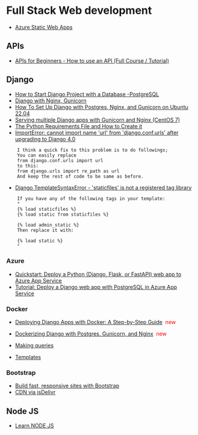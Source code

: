 # Full Stack Web development

- [Azure Static Web Apps](https://github.com/GeekTrainer/aswa-workshop)

## APIs

- [APIs for Beginners - How to use an API (Full Course / Tutorial)](https://www.youtube.com/watch?v=GZvSYJDk-us)

## Django

- [How to Start Django Project with a Database -PostgreSQL](https://stackpython.medium.com/how-to-start-django-project-with-a-database-postgresql-aaa1d74659d8)
- [Django with Nginx, Gunicorn](https://medium.com/analytics-vidhya/dajngo-with-nginx-gunicorn-aaf8431dc9e0)
- [How To Set Up Django with Postgres, Nginx, and Gunicorn on Ubuntu 22.04](https://www.digitalocean.com/community/tutorials/how-to-set-up-django-with-postgres-nginx-and-gunicorn-on-ubuntu-22-04)
- [Serving multiple Django apps with Gunicorn and Nginx (CentOS 7)](https://caterinadmitrieva.medium.com/serving-multiple-django-apps-on-second-level-domains-with-gunicorn-and-nginx-a4a14804174c)
- [The Python Requirements File and How to Create it](https://learnpython.com/blog/python-requirements-file/)
- [ImportError: cannot import name 'url' from 'django.conf.urls' after upgrading to Django 4.0](https://stackoverflow.com/questions/70319606/importerror-cannot-import-name-url-from-django-conf-urls-after-upgrading-to)

```shell
    I think a quick fix to this problem is to do followings;
    You can easily replace
    from django.conf.urls import url
    to this:
    from django.urls import re_path as url
    And keep the rest of code to be same as before.
```

- [Django TemplateSyntaxError - 'staticfiles' is not a registered tag library](https://stackoverflow.com/questions/55929472/django-templatesyntaxerror-staticfiles-is-not-a-registered-tag-library)

```shell
    If you have any of the following tags in your template:
    "
    {% load staticfiles %}
    {% load static from staticfiles %}
    
    {% load admin_static %}
    Then replace it with:

    {% load static %}
    "
```


### Azure

- [Quickstart: Deploy a Python (Django, Flask, or FastAPI) web app to Azure App Service](https://learn.microsoft.com/en-us/azure/app-service/quickstart-python?tabs=django%2Cmac-linux%2Cvscode-aztools%2Cvscode-deploy%2Cdeploy-instructions-azportal%2Cterminal-bash%2Cdeploy-instructions-zip-azcli)
- [Tutorial: Deploy a Django web app with PostgreSQL in Azure App Service](https://docs.microsoft.com/en-us/azure/app-service/tutorial-python-postgresql-app)

### Docker

- [Deploying Django Apps with Docker: A Step-by-Step Guide](https://betterstack.com/community/guides/scaling-python/dockerize-django/) <span style="color:red">&nbsp;new</span>
- [Dockerizing Django with Postgres, Gunicorn, and Nginx](https://testdriven.io/blog/dockerizing-django-with-postgres-gunicorn-and-nginx/) <span style="color:red">&nbsp;new</span>


- [Making queries](https://docs.djangoproject.com/en/5.1/topics/db/queries/)
- [Templates](https://docs.djangoproject.com/en/5.1/ref/templates/)

### Bootstrap

- [Build fast, responsive sites with Bootstrap](https://getbootstrap.com/)
- [CDN via jsDelivr](https://getbootstrap.com/docs/5.1/getting-started/download/#cdn-via-jsdelivr)

## Node JS

- [Learn NODE JS](https://www.tutorialspoint.com/nodejs/index.htm)
